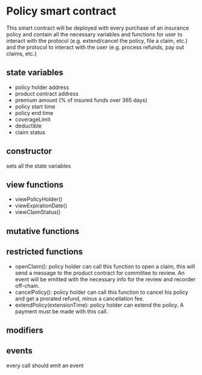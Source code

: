 # Policy smart contract
This smart contract will be deployed with every purchase of an insurance policy and contain all the necessary variables and functions for user to interact with the protocol (e.g. extend/cancel the policy, file a claim, etc.) and the protocol to interact with the user (e.g. process refunds, pay out claims, etc.)

## state variables
* policy holder address
* product contract address
* premium amount (% of insured funds over 365 days)
* policy start time
* policy end time
* coverageLimit
* deductible
* claim status

## constructor
sets all the state variables

## view functions
* viewPolicyHolder()
* viewExpirationDate()
* viewClaimStatus()

## mutative functions

## restricted functions
* openClaim(): policy holder can call this function to open a claim, this will send a message to the product contract for committee to review. An event will be emitted with the necessary info for the review and recorder off-chain.
* cancelPolicy(): policy holder can call this function to cancel his policy and get a prorated refund, minus a cancellation fee.
* extendPolicy(extensionTime): policy holder can extend the policy. A payment must be made with this call.

## modifiers

## events
every call should emit an event